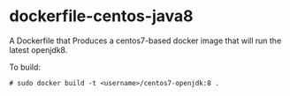 dockerfile-centos-java8
======================

A Dockerfile that Produces a centos7-based docker image that will run the latest openjdk8.

To build:

```
# sudo docker build -t <username>/centos7-openjdk:8 .
```